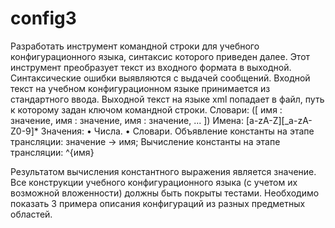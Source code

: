 # config3

Разработать инструмент командной строки для учебного конфигурационного
языка, синтаксис которого приведен далее. Этот инструмент преобразует текст из
входного формата в выходной. Синтаксические ошибки выявляются с выдачей
сообщений.
Входной текст на учебном конфигурационном языке принимается из
стандартного ввода. Выходной текст на языке xml попадает в файл, путь к
которому задан ключом командной строки.
Словари:
([
имя : значение,
имя : значение,
имя : значение,
...
])
Имена:
[a-zA-Z][_a-zA-Z0-9]*
Значения:
• Числа.
• Словари.
Объявление константы на этапе трансляции:
значение -> имя;
Вычисление константы на этапе трансляции:
^{имя}

Результатом вычисления константного выражения является значение.
Все конструкции учебного конфигурационного языка (с учетом их
возможной вложенности) должны быть покрыты тестами. Необходимо показать 3
примера описания конфигураций из разных предметных областей.
